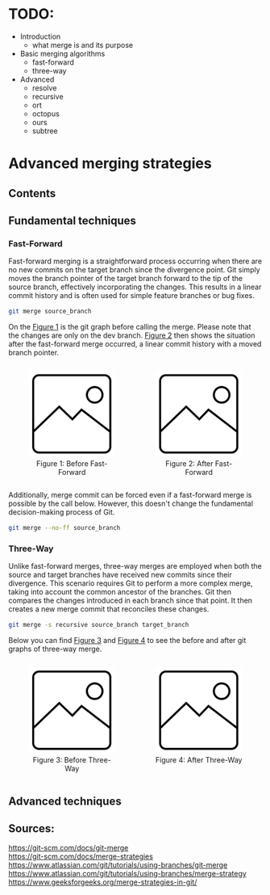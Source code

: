 # TODO:
* Introduction
  * what merge is and its purpose
* Basic merging algorithms
  * fast-forward
  * three-way
* Advanced
  * resolve
  * recursive
  * ort
  * octopus
  * ours
  * subtree

# Advanced merging strategies

<two-three sentences about merging>

## Contents

<contents>

## Fundamental techniques

<two-three sentence intro to fund m.t.>

### Fast-Forward 

Fast-forward merging is a straightforward process occurring when there are no new commits on the target branch since the divergence point. Git simply moves the branch 
pointer of the target branch forward to the tip of the source branch, effectively incorporating the changes. This results in a linear commit history and 
is often used for simple feature branches or bug fixes.

```bash
git merge source_branch
```

On the [Figure 1](#before-ff-merge) is the git graph before calling the merge. Please note that the changes are only on the dev branch. [Figure 2](#after-ff-merge) then shows the situation after the fast-forward merge occurred, a linear commit history with a moved branch pointer. 

<div style="display: flex; justify-content: space-between; align-items: flex-start;">
  <figure id="before-ff-merge" style="text-align: center;">
    <img src="images/before_ff_merge.png" alt="Before Fast-Forward Merge" width="250"/>
    <figcaption>Figure 1: Before Fast-Forward</figcaption>
  </figure>
  <figure id="after-ff-merge" style="text-align: center;">
    <img src="images/after_ff_merge.png" alt="After Fast-Forward Merge" width="250"/>
    <figcaption>Figure 2: After Fast-Forward</figcaption>
  </figure>
</div>

Additionally, merge commit can be forced even if a fast-forward merge is possible by the call below. However, this doesn't change the fundamental decision-making process of Git.

```bash
git merge --no-ff source_branch
```

### Three-Way

Unlike fast-forward merges, three-way merges are employed when both the source and target branches have received new commits since their divergence. This scenario requires Git to perform a more 
complex merge, taking into account the common ancestor of the branches. Git then compares the changes introduced in each branch since that point. It then creates a
new merge commit that reconciles these changes.

```bash
git merge -s recursive source_branch target_branch
```

Below you can find [Figure 3](#before-tw-merge) and [Figure 4](#after-tw-merge) to see the before and after git graphs of three-way merge.
  
<div style="display: flex; justify-content: space-between; align-items: flex-start;">
  <figure id="before-tw-merge" style="text-align: center;">
    <img src="images/before_tw_merge.png" alt="Before Three-Way Merge" width="250"/>
    <figcaption>Figure 3: Before Three-Way</figcaption>
  </figure>
  <figure id="after-tw-merge" style="text-align: center;">
    <img src="images/after_tw_merge.png" alt="After Three-Way Merge" width="250"/>
    <figcaption>Figure 4: After Three-Way</figcaption>
  </figure>
</div>


## Advanced techniques



## Sources: 
https://git-scm.com/docs/git-merge  
https://git-scm.com/docs/merge-strategies  
https://www.atlassian.com/git/tutorials/using-branches/git-merge
https://www.atlassian.com/git/tutorials/using-branches/merge-strategy  
https://www.geeksforgeeks.org/merge-strategies-in-git/  

